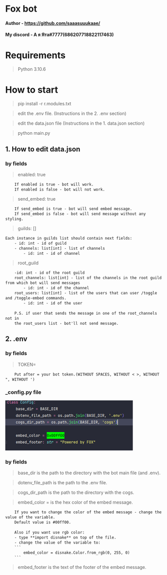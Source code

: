 # Fox bot


#### Author - https://github.com/saaasuuukaae/
#### My discord - А я Ята#7777(686207718822117463)



# Requirements
> Python 3.10.6

# How to start
> pip install -r r.modules.txt

> edit the .env file. (Instructions in the 2. .env section)

> edit the data.json file (Instructions in the 1. data.json section)

> python main.py

## 1. How to edit data.json

### by fields

> enabled: true

```
    If enabled is true - bot will work.
    If enabled is false - bot will not work.
```

> send_embed: true

```
    If send_embed is true - bot will send embed message.
    If send_embed is false - bot will send message without any styling.
```

> guilds: []

```
Each instance in guilds list should contain next fields:
    - id: int - id of guild
    - channels: list[int] - list of channels
        - id: int - id of channel
```

> root_guild

```
    -id: int - id of the root guild
    root_channels: list[int] - list of the channels in the root guild from which bot will send messages
        - id: int - id of the channel
    root_users: list[int] - list of the users that can user /toggle and /toggle-embed commands.
        - id: int - id of the user    
        
    P.S. if user that sends the message in one of the root_channels not in 
    the root_users list - bot'll not send message.
```

## 2. .env

### by fields

> TOKEN=

```
    Put after = your bot token.(WITHOUT SPACES, WITHOUT < >, WITHOUT ", WITHOUT ')
```

### _config.py file
![img.png](img.png)
### by fields

> base_dir is the path to the directory with the bot main file (and .env). 

> dotenv_file_path is the path to the .env file.

> cogs_dir_path is the path to the directory with the cogs.

> embed_color = is the hex color of the embed message.
```
    If you want to change the color of the embed message - change the value of the variable.
    Default value is #00ff00.
    
    Also if you want use rgb color: 
    - type **import disnake** on top of the file.
    - change the value of the variable to:
    ```
        embed_color = disnake.Color.from_rgb(0, 255, 0)
    ```
```
> embed_footer is the text of the footer of the embed message.


